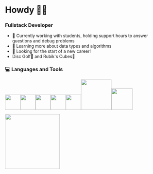 # Howdy 🤠👋
### Fullstack Developer
- 🔭 Currently working with students, holding support hours to answer questions and debug problems 
- 🌱 Learning more about data types and algorithms
- 🤔 Looking for the start of a new career!
- Disc Golf🥏 and Rubik's Cubes🕋
<div>
  <h3> 💻 Languages and Tools </h3>
  <p>
   <img src="https://media3.giphy.com/media/ln7z2eWriiQAllfVcn/200w.webp" width="50"><img src="https://i.giphy.com/media/LMt9638dO8dftAjtco/200.webp"   width="50"><img src="https://i.giphy.com/media/eNAsjO55tPbgaor7ma/200w.webp" width="50"><img src="https://i.giphy.com/media/IdyAQJVN2kVPNUrojM/200.webp" width="50"><img src="https://media3.giphy.com/media/kdFc8fubgS31b8DsVu/giphy.webp" width="50"><img src="https://media.giphy.com/media/kH1DBkPNyZPOk0BxrM/giphy.gif" width="100"><img src="https://media.giphy.com/media/SsCYf6DRFJrOpP0IoM/giphy.gif" width="70">
  <p>
</div>

<a href="https://github.com/AVS1508">
  <img height="180em" src="https://github-readme-stats.vercel.app/api/top-langs/?username=justinpeczenij&theme=buefy&layout=compact" />
</a>
